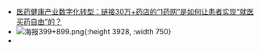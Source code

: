 - [医药健康产业数字化转型：链接30万+药店的“1药网”是如何让患者实现“就医买药自由”的？](https://www.163.com/dy/article/GEPRAKO00534I0NW.html)
- ![海报399+899.png](../assets/海报399+899_1656487811037_0.png){:height 3928, :width 750}
-